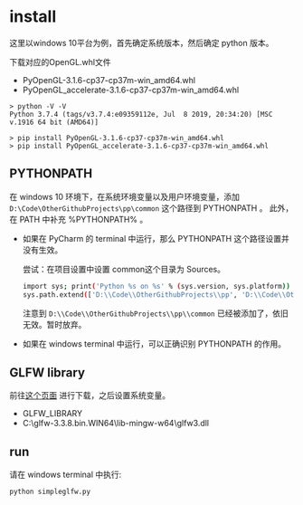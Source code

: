 # install

这里以windows 10平台为例，首先确定系统版本，然后确定 python 版本。

下载对应的OpenGL.whl文件

- PyOpenGL-3.1.6-cp37-cp37m-win_amd64.whl
- PyOpenGL_accelerate-3.1.6-cp37-cp37m-win_amd64.whl

```
> python -V -V
Python 3.7.4 (tags/v3.7.4:e09359112e, Jul  8 2019, 20:34:20) [MSC v.1916 64 bit (AMD64)]

> pip install PyOpenGL-3.1.6-cp37-cp37m-win_amd64.whl
> pip install PyOpenGL_accelerate-3.1.6-cp37-cp37m-win_amd64.whl
```

## PYTHONPATH

在 windows 10 环境下，在系统环境变量以及用户环境变量，添加 `D:\Code\OtherGithubProjects\pp\common` 这个路径到 PYTHONPATH 。
此外，在 PATH 中补充 %PYTHONPATH% 。

- 如果在 PyCharm 的 terminal 中运行，那么 PYTHONPATH 这个路径设置并没有生效。
  
  尝试：在项目设置中设置 common这个目录为 Sources。
  ```bash
  import sys; print('Python %s on %s' % (sys.version, sys.platform))
  sys.path.extend(['D:\\Code\\OtherGithubProjects\\pp', 'D:\\Code\\OtherGithubProjects\\pp\\common', 'D:/Code/OtherGithubProjects/pp'])
  ```
  注意到 `D:\\Code\\OtherGithubProjects\\pp\\common` 已经被添加了，依旧无效。暂时放弃。
  
- 如果在 windows terminal 中运行，可以正确识别 PYTHONPATH 的作用。

## GLFW library

前往[这个页面](https://www.glfw.org/download.html) 进行下载，之后设置系统变量。
- GLFW_LIBRARY
- C:\glfw-3.3.8.bin.WIN64\lib-mingw-w64\glfw3.dll

## run
请在 windows terminal 中执行:
```bash
python simpleglfw.py
```
